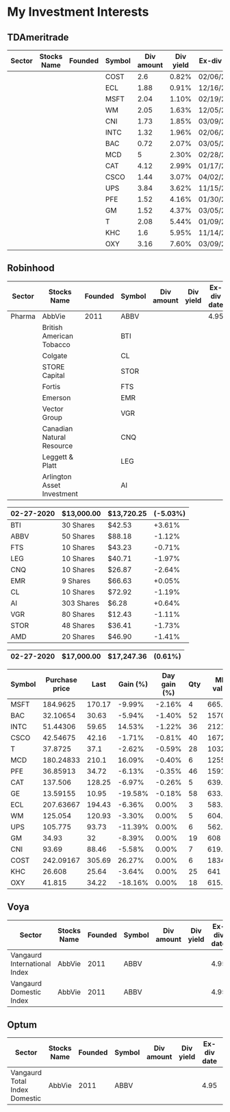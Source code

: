 # My Investment Interests

## TDAmeritrade
| Sector | Stocks Name |  Founded | Symbol  | Div amount|	Div yield|	Ex-div date|	P/E|
|---|---|---|---|---|---|---|---|
||||COST	|2.6	|0.82%	|02/06/2020	|38.72X|
||||ECL	|1.88	|0.91%	|12/16/2019|38.18X|
||||MSFT	|2.04	|1.10%	|02/19/2020	|34.29X|
||||WM	|2.05	|1.63%	|12/05/2019	|32.16X|
||||CNI	|1.73	|1.85%	|03/09/2020	|21.33X|
||||INTC	|1.32	|1.96%	|02/06/2020	|14.24X|
||||BAC	|0.72	|2.07%	|03/05/2020	|12.66X|
||||MCD	|5	|2.30%	|02/28/2020	|27.34X|
||||CAT	|4.12	|2.99%	|01/17/2020|13.26X|
||||CSCO	|1.44	|3.07%	|04/02/2020	|17.05X|
||||UPS	|3.84	|3.62%	|11/15/2019	|20.75X|
||||PFE	|1.52	|4.16%	|01/30/2020	|12.75X|
||||GM	|1.52	|4.37%	|03/05/2020	|7.60X|
||||T	|2.08	|5.44%	|01/09/2020	|20.15X|
||||KHC	|1.6	|5.95%	|11/14/2019	|16.99X|
||||OXY	|3.16|	7.60%	|03/09/2020	|29.86X|

## Robinhood
| Sector | Stocks Name |  Founded | Symbol  | Div amount|	Div yield|	Ex-div date|	P/E|
|---|---|---|---|---|---|---|---|
| Pharma | AbbVie |  2011 |ABBV | | | 4.95 | 17.71 | 
|| British American Tobacco ||BTI | |  || |
||Colgate||CL|| || |
||STORE Capital||STOR|| || |
||Fortis||FTS|| || |
||Emerson||EMR|| || |
||Vector Group||VGR|| || |
||Canadian Natural Resource||CNQ|| || |
||Leggett & Platt||LEG|| || |
||Arlington Asset Investment||AI| || |

|02-27-2020| $13,000.00 | $13,720.25 | (-5.03%) |
|---|---|---|---|
|BTI |30 Shares |$42.53 |+3.61%|
|ABBV |50 Shares |$88.18 |-1.12%|
|FTS |10 Shares |$43.23 |-0.71%|
|LEG |10 Shares |$40.71 |-1.97%|
|CNQ |10 Shares |$26.87 |-2.64%|
|EMR |9 Shares |$66.63 |+0.05%|
|CL |10 Shares |$72.92 |-1.19%|
|AI |303 Shares |$6.28 |+0.64%|
|VGR |80 Shares |$12.43 |-1.11%|
|STOR |48 Shares |$36.41 |-1.73%|
|AMD |20 Shares |$46.90 |-1.41%|


|02-27-2020|$17,000.00 | $17,247.36 |(0.61%)|
|---|---|---|---|


|Symbol	|Purchase price	|Last|	Gain (%)	|Day gain (%)|Qty	|Mkt value|
|---|---|---|---|---|---|---|
|MSFT	|184.9625	|170.17	|-9.99%	|-2.16%|4	|665.96|
|BAC	|32.10654	|30.63	|-5.94%	|-1.40%|52	|1570.4|
|INTC	|51.44306	|59.65	|14.53%	|-1.22%|36	|2121.12|
|CSCO	|42.54675	|42.16	|-1.71%	|-0.81%|40	|1672.8|
|T	|37.8725	|37.1	|-2.62%	|-0.59%|28	|1032.64|
|MCD	|180.24833	|210.1	|16.09%	|-0.40%|6	|1255.5|
|PFE	|36.85913	|34.72	|-6.13%	|-0.35%|46	|1591.6|
|CAT	|137.506	|128.25	|-6.97%	|-0.26%|5	|639.6|
|GE	|13.59155	|10.95	|-19.58%	|-0.18%|58	|633.94|
|ECL	|207.63667	|194.43	|-6.36%	|0.00%|3	|583.29|
|WM	|125.054	|120.93	|-3.30%	|0.00%|5	|604.65|
|UPS	|105.775	|93.73	|-11.39%	|0.00%|6	|562.38|
|GM	|34.93	|32	|-8.39%	|0.00%|19	|608|
|CNI	|93.69	|88.46	|-5.58%	|0.00%|7	|619.22|
|COST	|242.09167	|305.69	|26.27%|	0.00%|6	|1834.14|
|KHC	|26.608	|25.64	|-3.64%	|0.00%|25	|641|
|OXY	|41.815	|34.22	|-18.16%|0.00%|18	|615.96|

## Voya
| Sector | Stocks Name |  Founded | Symbol  | Div amount|	Div yield|	Ex-div date|	P/E|
|---|---|---|---|---|---|---|---|
| Vangaurd International Index | AbbVie |  2011 |ABBV | | | 4.95 | 17.71 | 
| Vangaurd Domestic Index | AbbVie |  2011 |ABBV | | | 4.95 | 17.71 | 

## Optum
| Sector | Stocks Name |  Founded | Symbol  | Div amount|	Div yield|	Ex-div date|	P/E|
|---|---|---|---|---|---|---|---|
| Vangaurd Total Index Domestic | AbbVie |  2011 |ABBV | | | 4.95 | 17.71 | 




